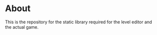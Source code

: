 # About
This is the repository for the static library required for the level editor and the actual game.
